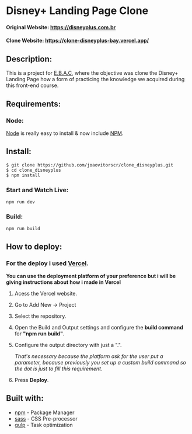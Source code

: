 # Disney+ Landing Page Clone

#### Original Website: https://disneyplus.com.br
#### Clone Website: https://clone-disneyplus-bay.vercel.app/

## Description:
  This is a project for [E.B.A.C](https://ebaconline.com.br/), where the objective was clone the Disney+ Landing Page how a form of practicing the knowledge we acquired during this front-end course.

## Requirements:

### Node:
  [Node](http://nodejs.org/) is really easy to install & now include [NPM](https://npmjs.org/).
  
## Install:
  ```
  $ git clone https://github.com/joaovitorscr/clone_disneyplus.git
  $ cd clone_disneyplus
  $ npm install
  ```
  
  ### Start and Watch Live:
  ```
  npm run dev
  ```
  
  ### Build:
  ```
  npm run build
  ```
## How to deploy:
  ### For the deploy i used [Vercel](https://www.vercel.com).
  
  **You can use the deployment platform of your preference but i will be giving instructions about how i made in Vercel**
  
  1. Acess the Vercel website.
  2. Go to Add New -> Project
  3. Select the repository.
  4. Open the Build and Output settings and configure the **build command** for <b>"npm run build"</b>.
  5. Configure the output directory with just a ".". 

     *That's necessary because the platform ask for the user put a parameter, because previously you set up a custom build command so the dot is just to fill this requirement.*
  6. Press **Deploy**.

## Built with:
  * [npm](https://www.npmjs.com/) - Package Manager
  * [sass](https://sass-lang.com/) - CSS Pre-processor
  * [gulp](https://gulpjs.com/) - Task optimization
  
